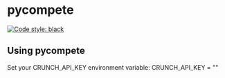 # pycompete

[![Code style: black](https://img.shields.io/badge/code%20style-black-000000.svg)](https://github.com/psf/black)


## Using pycompete

Set your CRUNCH_API_KEY environment variable:
CRUNCH_API_KEY = ""


